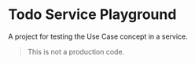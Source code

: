 # Todo Service Playground

A project for testing the Use Case concept in a service.

> This is not a production code.

